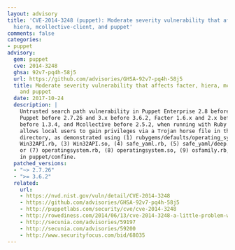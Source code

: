```yaml
---
layout: advisory
title: 'CVE-2014-3248 (puppet): Moderate severity vulnerability that affects facter,
  hiera, mcollective-client, and puppet'
comments: false
categories:
- puppet
advisory:
  gem: puppet
  cve: 2014-3248
  ghsa: 92v7-pq4h-58j5
  url: https://github.com/advisories/GHSA-92v7-pq4h-58j5
  title: Moderate severity vulnerability that affects facter, hiera, mcollective-client,
    and puppet
  date: 2017-10-24
  description: |
    Untrusted search path vulnerability in Puppet Enterprise 2.8 before 2.8.7,
    Puppet before 2.7.26 and 3.x before 3.6.2, Facter 1.6.x and 2.x before 2.0.2, Hiera
    before 1.3.4, and Mcollective before 2.5.2, when running with Ruby 1.9.1 or earlier,
    allows local users to gain privileges via a Trojan horse file in the current working
    directory, as demonstrated using (1) rubygems/defaults/operating_system.rb, (2)
    Win32API.rb, (3) Win32API.so, (4) safe_yaml.rb, (5) safe_yaml/deep.rb, or (6) safe_yaml/deep.so;
    or (7) operatingsystem.rb, (8) operatingsystem.so, (9) osfamily.rb, or (10) osfamily.so
    in puppet/confine.
  patched_versions:
  - "~> 2.7.26"
  - ">= 3.6.2"
  related:
    url:
    - https://nvd.nist.gov/vuln/detail/CVE-2014-3248
    - https://github.com/advisories/GHSA-92v7-pq4h-58j5
    - http://puppetlabs.com/security/cve/cve-2014-3248
    - http://rowediness.com/2014/06/13/cve-2014-3248-a-little-problem-with-puppet/
    - http://secunia.com/advisories/59197
    - http://secunia.com/advisories/59200
    - http://www.securityfocus.com/bid/68035
---
```

